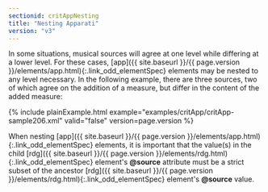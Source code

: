 ```yaml
---
sectionid: critAppNesting
title: "Nesting Apparati"
version: "v3"
---
```




In some situations, musical sources will agree at one level while differing at a lower
level.
For these cases, [app]({{ site.baseurl }}/{{ page.version }}/elements/app.html){:.link_odd_elementSpec} elements may be nested to any level necessary. In
the following example, there are three sources, two of which agree on the addition
of a
measure, but differ in the content of the added measure:

{% include plainExample.html example="examples/critApp/critApp-sample206.xml" valid="false" version=page.version %}


When nesting [app]({{ site.baseurl }}/{{ page.version }}/elements/app.html){:.link_odd_elementSpec} elements, it is important that the value(s) in the
child [rdg]({{ site.baseurl }}/{{ page.version }}/elements/rdg.html){:.link_odd_elementSpec} element's **@source** attribute must be a strict subset
of the ancestor [rdg]({{ site.baseurl }}/{{ page.version }}/elements/rdg.html){:.link_odd_elementSpec} element's **@source** value.




